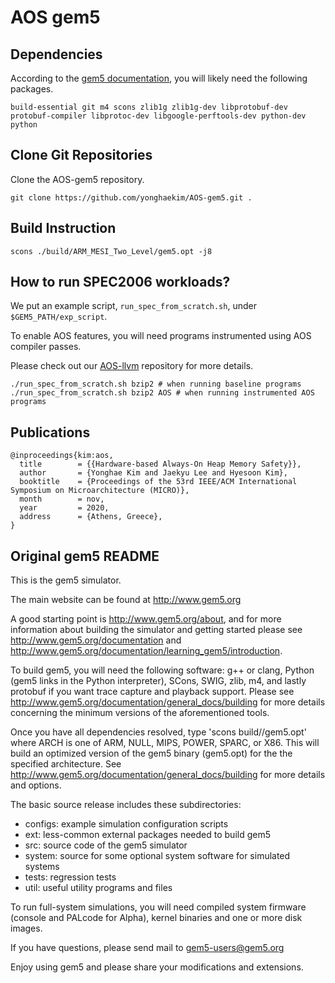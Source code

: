 # AOS gem5

## Dependencies
According to the [gem5 documentation](https://www.gem5.org/documentation/learning_gem5/part1/building/),
you will likely need the following packages.
```
build-essential git m4 scons zlib1g zlib1g-dev libprotobuf-dev protobuf-compiler libprotoc-dev libgoogle-perftools-dev python-dev python
```

## Clone Git Repositories
Clone the AOS-gem5 repository.
```
git clone https://github.com/yonghaekim/AOS-gem5.git .
```

## Build Instruction
```
scons ./build/ARM_MESI_Two_Level/gem5.opt -j8
```

## How to run SPEC2006 workloads?
We put an example script, `run_spec_from_scratch.sh`, under `$GEM5_PATH/exp_script`.

To enable AOS features, you will need programs instrumented using AOS compiler passes.

Please check out our [AOS-llvm](https://github.com/yonghaekim/AOS-llvm) repository for more details.

```
./run_spec_from_scratch.sh bzip2 # when running baseline programs
./run_spec_from_scratch.sh bzip2 AOS # when running instrumented AOS programs
```

## Publications
```
@inproceedings{kim:aos,
  title        = {{Hardware-based Always-On Heap Memory Safety}},
  author       = {Yonghae Kim and Jaekyu Lee and Hyesoon Kim},
  booktitle    = {Proceedings of the 53rd IEEE/ACM International Symposium on Microarchitecture (MICRO)},
  month        = nov,
  year         = 2020,
  address      = {Athens, Greece},
}
```

## Original gem5 README

This is the gem5 simulator.

The main website can be found at http://www.gem5.org

A good starting point is http://www.gem5.org/about, and for
more information about building the simulator and getting started
please see http://www.gem5.org/documentation and
http://www.gem5.org/documentation/learning_gem5/introduction.

To build gem5, you will need the following software: g++ or clang,
Python (gem5 links in the Python interpreter), SCons, SWIG, zlib, m4,
and lastly protobuf if you want trace capture and playback
support. Please see http://www.gem5.org/documentation/general_docs/building
for more details concerning the minimum versions of the aforementioned tools.

Once you have all dependencies resolved, type 'scons
build/<ARCH>/gem5.opt' where ARCH is one of ARM, NULL, MIPS, POWER, SPARC,
or X86. This will build an optimized version of the gem5 binary (gem5.opt)
for the the specified architecture. See
http://www.gem5.org/documentation/general_docs/building for more details and
options.

The basic source release includes these subdirectories:
   - configs: example simulation configuration scripts
   - ext: less-common external packages needed to build gem5
   - src: source code of the gem5 simulator
   - system: source for some optional system software for simulated systems
   - tests: regression tests
   - util: useful utility programs and files

To run full-system simulations, you will need compiled system firmware
(console and PALcode for Alpha), kernel binaries and one or more disk
images.

If you have questions, please send mail to gem5-users@gem5.org

Enjoy using gem5 and please share your modifications and extensions.
